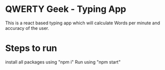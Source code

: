 # QWERTY Geek - Typing App

This is a react based typing app which will calculate Words per minute and accuracy of the user.

# Steps to run

install all packages using "npm i"
Run using "npm start"
